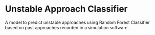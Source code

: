 # Unstable Approach Classifier
A model to predict unstable approaches using Random Forest Classifier based on past approaches recorded in a simulation software.